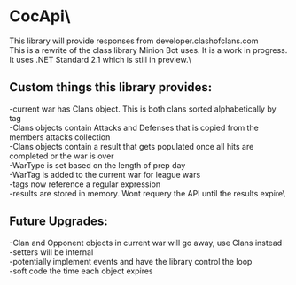 # CocApi\
This library will provide responses from developer.clashofclans.com\
This is a rewrite of the class library Minion Bot uses.  It is a work in progress.  It uses .NET Standard 2.1 which is still in preview.\  
## Custom things this library provides:
-current war has Clans object.  This is both clans sorted alphabetically by tag\
-Clans objects contain Attacks and Defenses that is copied from the members attacks collection\
-Clans objects contain a result that gets populated once all hits are completed or the war is over\
-WarType is set based on the length of prep day\
-WarTag is added to the current war for league wars\
-tags now reference a regular expression\
-results are stored in memory.  Wont requery the API until the results expire\\
## Future Upgrades:
-Clan and Opponent objects in current war will go away, use Clans instead\
-setters will be internal\
-potentially implement events and have the library control the loop\
-soft code the time each object expires